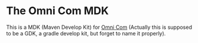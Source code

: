 The Omni Com MDK
===
This is a MDK (Maven Develop Kit) for [Omni Com](https://github.com/Sob1234509876/Omni-com) (Actually this is supposed to be a GDK, a gradle develop kit, but forget to name it properly).